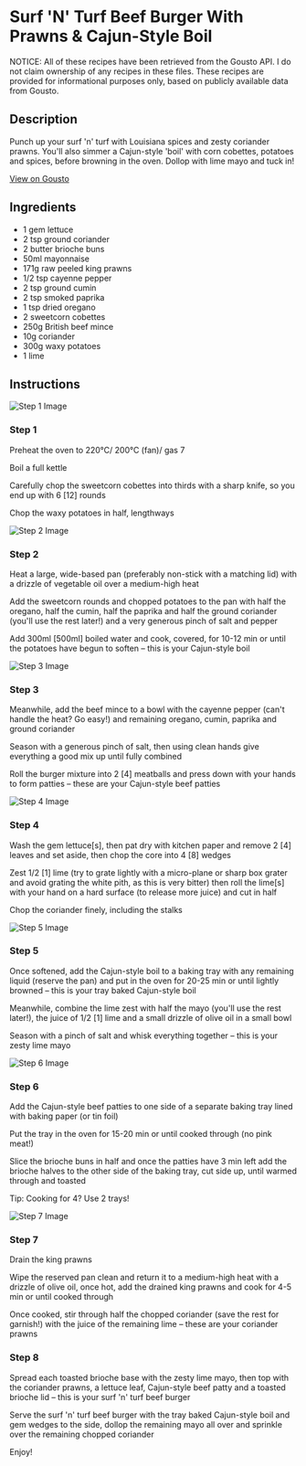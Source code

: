 # Surf 'N' Turf Beef Burger With Prawns & Cajun-Style Boil

NOTICE: All of these recipes have been retrieved from the Gousto API. I do not claim ownership of any recipes in these files. These recipes are provided for informational purposes only, based on publicly available data from Gousto.

## Description

Punch up your surf 'n' turf with Louisiana spices and zesty coriander prawns. You'll also simmer a Cajun-style 'boil' with corn cobettes, potatoes and spices, before browning in the oven. Dollop with lime mayo and tuck in!

[View on Gousto](https://www.gousto.co.uk/recipes/cookbook/surf-n-turf-beef-burger-with-prawns-cajun-style-boil)

## Ingredients

- 1 gem lettuce
- 2 tsp ground coriander
- 2 butter brioche buns
- 50ml mayonnaise
- 171g raw peeled king prawns
- 1/2 tsp cayenne pepper
- 2 tsp ground cumin
- 2 tsp smoked paprika
- 1 tsp dried oregano
- 2 sweetcorn cobettes
- 250g British beef mince
- 10g coriander
- 300g waxy potatoes
- 1 lime

## Instructions

![Step 1 Image](https://production-media.gousto.co.uk/cms/recipe-step-image/Step-1-1650385077119-x200.jpg)

### Step 1

Preheat the oven to 220°C/ 200°C (fan)/ gas 7

Boil a full kettle

Carefully chop the sweetcorn cobettes into thirds with a sharp knife, so you end up with 6 <span class="text-danger">[12]</span> rounds

Chop the waxy potatoes in half, lengthways

![Step 2 Image](https://production-media.gousto.co.uk/cms/recipe-step-image/Step-2-1650385086813-x200.jpg)

### Step 2

Heat a large, wide-based pan (preferably non-stick with a matching lid) with a drizzle of vegetable oil over a medium-high heat

Add the sweetcorn rounds and chopped potatoes to the pan with half the oregano, half the cumin, half the paprika and half the ground coriander (you'll use the rest later!) and a very generous pinch of salt and pepper

Add 300ml <span class="text-danger">[500ml] </span>boiled water and cook, covered, for 10-12 min or until the potatoes have begun to soften – this is your Cajun-style boil

![Step 3 Image](https://production-media.gousto.co.uk/cms/recipe-step-image/Step-3-1650385141906-x200.jpg)

### Step 3

Meanwhile, add the beef mince to a bowl with the cayenne pepper (can't handle the heat? Go easy!) and remaining oregano, cumin, paprika and ground coriander

Season with a generous pinch of salt, then using clean hands give everything a good mix up until fully combined

Roll the burger mixture into 2 <span class="text-danger">[4] </span>meatballs and press down with your hands to form patties – these are your Cajun-style beef patties

![Step 4 Image](https://production-media.gousto.co.uk/cms/recipe-step-image/Step-4-1650385146021-x200.jpg)

### Step 4

Wash the gem lettuce<span class="text-danger">[s]</span>, then pat dry with kitchen paper and remove 2 <span class="text-danger">[4]</span> leaves and set aside, then chop the core into 4 <span class="text-danger">[8]</span> wedges

Zest 1/2 <span class="text-danger">[1]</span> lime (try to grate lightly with a micro-plane or sharp box grater and avoid grating the white pith, as this is very bitter) then roll the lime<span class="text-danger">[s]</span> with your hand on a hard surface (to release more juice) and cut in half

Chop the coriander finely, including the stalks

![Step 5 Image](https://production-media.gousto.co.uk/cms/recipe-step-image/Step-5-1650385149991-x200.jpg)

### Step 5

Once softened, add the Cajun-style boil to a baking tray with any remaining liquid (reserve the pan) and put in the oven for 20-25 min or until lightly browned – this is your tray baked Cajun-style boil

Meanwhile, combine the lime zest with half the mayo (you'll use the rest later!), the juice of 1/2 <span class="text-danger">[1]</span> lime and a small drizzle of olive oil in a small bowl

Season with a pinch of salt and whisk everything together – this is your zesty lime mayo

![Step 6 Image](https://production-media.gousto.co.uk/cms/recipe-step-image/Step-6-1650385155939-x200.jpg)

### Step 6

Add the Cajun-style beef patties to one side of a separate baking tray lined with baking paper (or tin foil)

Put the tray in the oven for 15-20 min or until cooked through (no pink meat!)

Slice the brioche buns in half and once the patties have 3 min left add the brioche halves to the other side of the baking tray, cut side up, until warmed through and toasted

Tip: Cooking for 4? Use 2 trays!

![Step 7 Image](https://production-media.gousto.co.uk/cms/recipe-step-image/Step-7-1650385159614-x200.jpg)

### Step 7

Drain the king prawns

Wipe the reserved pan clean and return it to a medium-high heat with a drizzle of olive oil, once hot, add the drained king prawns and cook for 4-5 min or until cooked through

Once cooked, stir through half the chopped coriander (save the rest for garnish!) with the juice of the remaining lime – these are your coriander prawns

### Step 8

Spread each toasted brioche base with the zesty lime mayo, then top with the coriander prawns, a lettuce leaf, Cajun-style beef patty and a toasted brioche lid – this is your surf 'n' turf beef burger

Serve the surf 'n' turf beef burger with the tray baked Cajun-style boil and gem wedges to the side, dollop the remaining mayo all over and sprinkle over the remaining chopped coriander

Enjoy!

